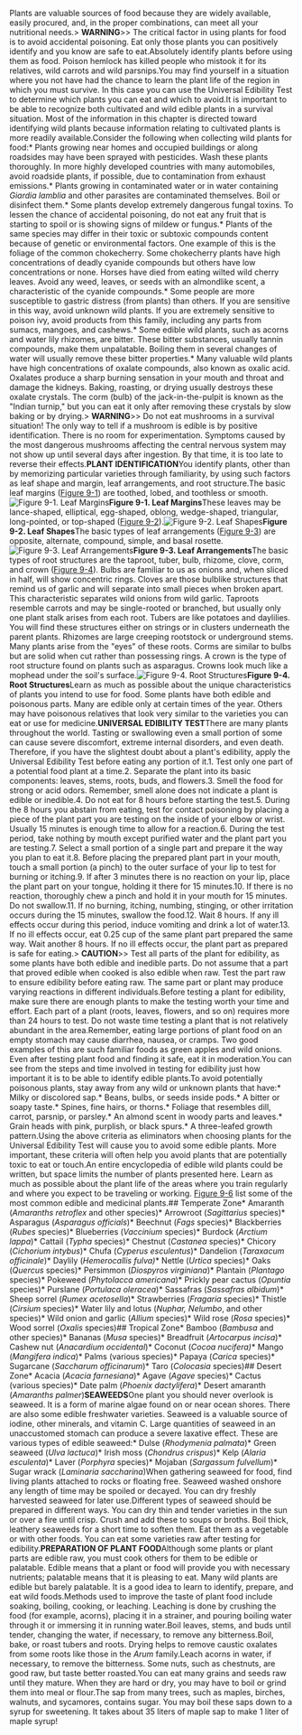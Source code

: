 Plants are valuable sources of food because they are widely available, easily procured, and, in the proper combinations, can meet all your nutritional needs.> **WARNING**>> The critical factor in using plants for food is to avoid accidental poisoning. Eat only those plants you can positively identify and you know are safe to eat.Absolutely identify plants before using them as food. Poison hemlock has killed people who mistook it for its relatives, wild carrots and wild parsnips.You may find yourself in a situation where you not have had the chance to learn the plant life of the region in which you must survive. In this case you can use the Universal Edibility Test to determine which plants you can eat and which to avoid.It is important to be able to recognize both cultivated and wild edible plants in a survival situation. Most of the information in this chapter is directed toward identifying wild plants because information relating to cultivated plants is more readily available.Consider the following when collecting wild plants for food:*  Plants growing near homes and occupied buildings or along roadsides may have been sprayed with pesticides. Wash these plants thoroughly. In more highly developed countries with many automobiles, avoid roadside plants, if possible, due to contamination from exhaust emissions.*  Plants growing in contaminated water or in water containing _Giardia lamblia_ and other parasites are contaminated themselves. Boil or disinfect them.*  Some plants develop extremely dangerous fungal toxins. To lessen the chance of accidental poisoning, do not eat any fruit that is starting to spoil or is showing signs of mildew or fungus.*  Plants of the same species may differ in their toxic or subtoxic compounds content because of genetic or environmental factors. One example of this is the foliage of the common chokecherry. Some chokecherry plants have high concentrations of deadly cyanide compounds but others have low concentrations or none. Horses have died from eating wilted wild cherry leaves. Avoid any weed, leaves, or seeds with an almondlike scent, a characteristic of the cyanide compounds.*  Some people are more susceptible to gastric distress (from plants) than others. If you are sensitive in this way, avoid unknown wild plants. If you are extremely sensitive to poison ivy, avoid products from this family, including any parts from sumacs, mangoes, and cashews.*  Some edible wild plants, such as acorns and water lily rhizomes, are bitter. These bitter substances, usually tannin compounds, make them unpalatable. Boiling them in several changes of water will usually remove these bitter properties.*  Many valuable wild plants have high concentrations of oxalate compounds, also known as oxalic acid. Oxalates produce a sharp burning sensation in your mouth and throat and damage the kidneys. Baking, roasting, or drying usually destroys these oxalate crystals. The corm (bulb) of the jack-in-the-pulpit is known as the "Indian turnip," but you can eat it only after removing these crystals by slow baking or by drying.> **WARNING**>> Do not eat mushrooms in a survival situation! The only way to tell if a mushroom is edible is by positive identification. There is no room for experimentation. Symptoms caused by the most dangerous mushrooms affecting the central nervous system may not show up until several days after ingestion. By that time, it is too late to reverse their effects.**PLANT IDENTIFICATION**You identify plants, other than by memorizing particular varieties through familiarity, by using such factors as leaf shape and margin, leaf arrangements, and root structure.The basic leaf margins ([Figure 9-1](#fig9-1)) are toothed, lobed, and toothless or smooth.<a name="fig9-1"></a>![Figure 9-1\. Leaf Margins](fig09-01.png)**Figure 9-1\. Leaf Margins**These leaves may be lance-shaped, elliptical, egg-shaped, oblong, wedge-shaped, triangular, long-pointed, or top-shaped ([Figure 9-2](#fig9-2)).<a name="fig9-2"></a>![Figure 9-2\. Leaf Shapes](fig09-02.png)**Figure 9-2\. Leaf Shapes**The basic types of leaf arrangements ([Figure 9-3](#fig9-3)) are opposite, alternate, compound, simple, and basal rosette.<a name="fig9-3"></a>![Figure 9-3\. Leaf Arrangements](fig09-03.png)**Figure 9-3\. Leaf Arrangements**The basic types of root structures are the taproot, tuber, bulb, rhizome, clove, corm, and crown ([Figure 9-4](#fig9-4)). Bulbs are familiar to us as onions and, when sliced in half, will show concentric rings. Cloves are those bulblike structures that remind us of garlic and will separate into small pieces when broken apart. This characteristic separates wild onions from wild garlic. Taproots resemble carrots and may be single-rooted or branched, but usually only one plant stalk arises from each root. Tubers are like potatoes and daylilies. You will find these structures either on strings or in clusters underneath the parent plants. Rhizomes are large creeping rootstock or underground stems. Many plants arise from the "eyes" of these roots. Corms are similar to bulbs but are solid when cut rather than possessing rings. A crown is the type of root structure found on plants such as asparagus. Crowns look much like a mophead under the soil's surface.<a name="fig9-4"></a>![Figure 9-4\. Root Structures](fig09-04.png)**Figure 9-4\. Root Structures**Learn as much as possible about the unique characteristics of plants you intend to use for food. Some plants have both edible and poisonous parts. Many are edible only at certain times of the year. Others may have poisonous relatives that look very similar to the varieties you can eat or use for medicine.**UNIVERSAL EDIBILITY TEST**There are many plants throughout the world. Tasting or swallowing even a small portion of some can cause severe discomfort, extreme internal disorders, and even death. Therefore, if you have the slightest doubt about a plant's edibility, apply the Universal Edibility Test before eating any portion of it.1. Test only one part of a potential food plant at a time.2. Separate the plant into its basic components: leaves, stems, roots, buds, and flowers.3. Smell the food for strong or acid odors. Remember, smell alone does not indicate a plant is edible or inedible.4. Do not eat for 8 hours before starting the test.5. During the 8 hours you abstain from eating, test for contact poisoning by placing a piece of the plant part you are testing on the inside of your elbow or wrist. Usually 15 minutes is enough time to allow for a reaction.6. During the test period, take nothing by mouth except purified water and the plant part you are testing.7. Select a small portion of a single part and prepare it the way you plan to eat it.8. Before placing the prepared plant part in your mouth, touch a small portion (a pinch) to the outer surface of your lip to test for burning or itching.9. If after 3 minutes there is no reaction on your lip, place the plant part on your tongue, holding it there for 15 minutes.10. If there is no reaction, thoroughly chew a pinch and hold it in your mouth for 15 minutes. Do not swallow.11. If no burning, itching, numbing, stinging, or other irritation occurs during the 15 minutes, swallow the food.12. Wait 8 hours. If any ill effects occur during this period, induce vomiting and drink a lot of water.13. If no ill effects occur, eat 0.25 cup of the same plant part prepared the same way. Wait another 8 hours. If no ill effects occur, the plant part as prepared is safe for eating.> **CAUTION**>> Test all parts of the plant for edibility, as some plants have both edible and inedible parts. Do not assume that a part that proved edible when cooked is also edible when raw. Test the part raw to ensure edibility before eating raw. The same part or plant may produce varying reactions in different individuals.Before testing a plant for edibility, make sure there are enough plants to make the testing worth your time and effort. Each part of a plant (roots, leaves, flowers, and so on) requires more than 24 hours to test. Do not waste time testing a plant that is not relatively abundant in the area.Remember, eating large portions of plant food on an empty stomach may cause diarrhea, nausea, or cramps. Two good examples of this are such familiar foods as green apples and wild onions. Even after testing plant food and finding it safe, eat it in moderation.You can see from the steps and time involved in testing for edibility just how important it is to be able to identify edible plants.To avoid potentially poisonous plants, stay away from any wild or unknown plants that have:* Milky or discolored sap.* Beans, bulbs, or seeds inside pods.* A bitter or soapy taste.* Spines, fine hairs, or thorns.* Foliage that resembles dill, carrot, parsnip, or parsley.* An almond scent in woody parts and leaves.* Grain heads with pink, purplish, or black spurs.* A three-leafed growth pattern.Using the above criteria as eliminators when choosing plants for the Universal Edibility Test will cause you to avoid some edible plants. More important, these criteria will often help you avoid plants that are potentially toxic to eat or touch.An entire encyclopedia of edible wild plants could be written, but space limits the number of plants presented here. Learn as much as possible about the plant life of the areas where you train regularly and where you expect to be traveling or working. [Figure 9-6](#fig9-6) list some of the most common edible and medicinal plants.## Temperate Zone* Amaranth (_Amaranths retroflex_ and other species)* Arrowroot (_Sagittarius_ species)* Asparagus (_Asparagus officials_)* Beechnut (_Fags_ species)* Blackberries (_Rubes_ species)* Blueberries (_Vaccinium_ species)* Burdock (_Arctium_ _lappa_)* Cattail (_Typha_ species)* Chestnut (_Castanea_ species)* Chicory (_Cichorium intybus_)* Chufa (_Cyperus esculentus_)* Dandelion (_Taraxacum officinale_)* Daylily (_Hemerocallis fulva)_* Nettle (_Urtica_ species)* Oaks (_Quercus_ species)* Persimmon (_Diospyros virginiana_)* Plantain (_Plantago_ species)* Pokeweed (_Phytolacca americana_)* Prickly pear cactus (_Opuntia_ species)* Purslane (_Portulaca oleracea_)* Sassafras (_Sassafras albidum_)* Sheep sorrel (_Rumex acetosella_)* Strawberries (_Fragaria_ species)* Thistle (_Cirsium_ species)* Water lily and lotus (_Nuphar, Nelumbo_, and other species)* Wild onion and garlic (_Allium_ species)* Wild rose (_Rosa_ species)* Wood sorrel (_Oxalis_ species)## Tropical Zone* Bamboo (_Bambusa_ and other species)* Bananas (_Musa_ species)* Breadfruit (_Artocarpus incisa_)* Cashew nut (_Anacardium occidental_)* Coconut (_Cocoa nucifera)_* Mango (_Mangifera indica_)* Palms (various species)* Papaya (_Carica_ species)* Sugarcane (_Saccharum officinarum_)* Taro (_Colocasia_ species)## Desert Zone* Acacia (_Acacia farnesiana_)* Agave (_Agave_ species)* Cactus (various species)* Date palm (_Phoenix dactylifera_)* Desert amaranth (_Amaranths palmer_)**SEAWEEDS**One plant you should never overlook is seaweed. It is a form of marine algae found on or near ocean shores. There are also some edible freshwater varieties. Seaweed is a valuable source of iodine, other minerals, and vitamin C. Large quantities of seaweed in an unaccustomed stomach can produce a severe laxative effect. These are various types of edible seaweed:* Dulse (_Rhodymenia palmata_)* Green seaweed (_Ulva lactuca_)* Irish moss (_Chondrus crispus_)* Kelp (_Alaria esculenta_)* Laver (_Porphyra_ species)* Mojaban (_Sargassum fulvellum_)* Sugar wrack (_Laminaria saccharina_)When gathering seaweed for food, find living plants attached to rocks or floating free. Seaweed washed onshore any length of time may be spoiled or decayed. You can dry freshly harvested seaweed for later use.Different types of seaweed should be prepared in different ways. You can dry thin and tender varieties in the sun or over a fire until crisp. Crush and add these to soups or broths. Boil thick, leathery seaweeds for a short time to soften them. Eat them as a vegetable or with other foods. You can eat some varieties raw after testing for edibility.**PREPARATION OF PLANT FOOD**Although some plants or plant parts are edible raw, you must cook others for them to be edible or palatable. Edible means that a plant or food will provide you with necessary nutrients; palatable means that it is pleasing to eat. Many wild plants are edible but barely palatable. It is a good idea to learn to identify, prepare, and eat wild foods.Methods used to improve the taste of plant food include soaking, boiling, cooking, or leaching. Leaching is done by crushing the food (for example, acorns), placing it in a strainer, and pouring boiling water through it or immersing it in running water.Boil leaves, stems, and buds until tender, changing the water, if necessary, to remove any bitterness.Boil, bake, or roast tubers and roots. Drying helps to remove caustic oxalates from some roots like those in the _Arum_ family.Leach acorns in water, if necessary, to remove the bitterness. Some nuts, such as chestnuts, are good raw, but taste better roasted.You can eat many grains and seeds raw until they mature. When they are hard or dry, you may have to boil or grind them into meal or flour.The sap from many trees, such as maples, birches, walnuts, and sycamores, contains sugar. You may boil these saps down to a syrup for sweetening. It takes about 35 liters of maple sap to make 1 liter of maple syrup!
